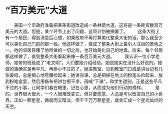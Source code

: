 # “百万美元”大道
　　美国一个市政府准备把某条街道改造成一条林荫大道，这将是一条耗资数百万美元的大道。但是，某个环节上出了问题，这项计划被搁置了。 
　　这条大街上有一个居民，得到消息后心想，如果政府不再打算美化整条大街的话，那么我至少可以美化自己门前的那一段。他这样做了，做成了整条大街上最引人注目的景色之一。他的邻居目睹了他所做的一切之后，也开始美化自己的地盘。后来，每个邻居都这样做了，直到整条大街看起来像一条百万美元大道。 
　　我认识一位小学老师，她带的班级成了“老文明”。人们要她介绍经验。她说她实在没什么好说的。她做的事确实是再平凡、再渺小不过的了。她进教室，见到教室门口或是讲台边有几张废纸，总是细心地弯腰捡起来；她讲完课，总是把掉在地上的粉笔头捡起来，放到粉笔盒里，然后用揩布把讲台擦干净，再喊“下课”，和学生道别。正是这些平凡不过的小事，让同学们看在眼里，记在心里，从而成为他们行动的榜样。 
　　是的，世界很大很大，一个人很难改变它。但只要愿意，人总是可以改变自己的小世界。正如一颗星星，微弱而又暗淡，但千千万万颗星星，就会汇成一个星光灿烂的天空。
 